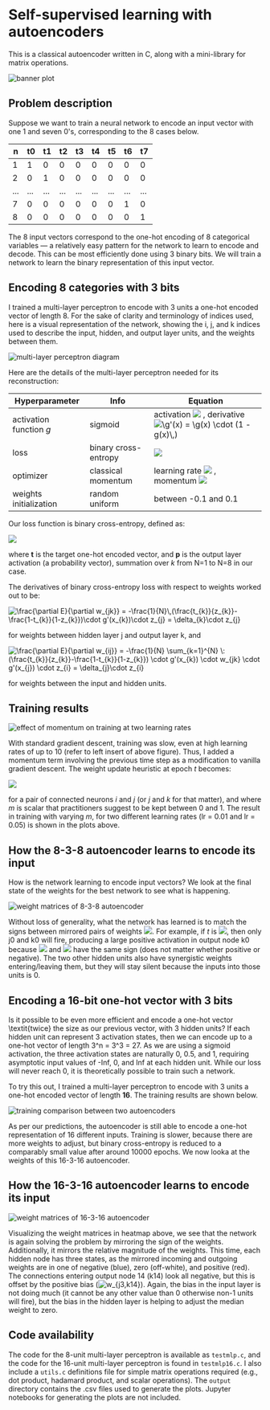 # Self-supervised learning with autoencoders
This is a classical autoencoder written in C, along with a mini-library for matrix operations.

![banner plot](plots/mlp_banner.png)

## Problem description
Suppose we want to train a neural network to encode an input vector with one 1 and seven 0's, corresponding to the 8 cases below.

| n | t0 | t1 | t2 | t3 | t4 | t5 | t6 | t7 |
| - | - | - | - | - | - | - | - | - |
| 1 | 1 | 0 | 0 | 0 | 0 | 0 | 0 | 0 |
| 2 | 0 | 1 | 0 | 0 | 0 | 0 | 0 | 0 |
| ... | ... | ... | ... | ... | ... | ... | ... | ... |
| 7 | 0 | 0 | 0 | 0 | 0 | 0 | 1 | 0 |
| 8 | 0 | 0 | 0 | 0 | 0 | 0 | 0 | 1 |

The 8 input vectors correspond to the one-hot encoding of 8 categorical variables — a relatively easy pattern for the network to learn to encode and decode. This can be most efficiently done using 3 binary bits. We will train a network to learn the binary representation of this input vector.

## Encoding 8 categories with 3 bits
I trained a multi-layer perceptron to encode with 3 units a one-hot encoded vector of length 8. For the sake of clarity and terminology of indices used, here is a visual representation of the network, showing the i, j, and k indices used to describe the input, hidden, and output layer units, and the weights between them.

![multi-layer perceptron diagram](plots/838.drawio.png)

Here are the details of the multi-layer perceptron needed for its reconstruction:

| Hyperparameter | Info | Equation |
|-|-|-|
| activation function *g* | sigmoid | activation <img src="https://render.githubusercontent.com/render/math?math=%5Cdisplaystyle+%5Cg%28x%29+%3D+%5Cfrac%7B1%7D%7B1+%2B+exp%28-x%29%7D"> , derivative <img src="https://render.githubusercontent.com/render/math?math=%5Cdisplaystyle+%5Cg%27%28x%29+%3D+%5Cg%28x%29+%5Ccdot+%281+-+g%28x%29%5C%2C%29" alt="\g'(x) = \g(x) \cdot (1 - g(x)\,)"> |
| loss | binary cross-entropy | <img src="https://render.githubusercontent.com/render/math?math=\large E=-%5Cfrac%7B1%7D%7BN%7D%5C%2C%5Csum_%7Bk%3D1%7D%5E%7BN%7D%5C%2Ct_%7Bk%7D%5C%2Clog%28p_%7Bk%7D%29%20%2B%20%281-t_%7Bk%7D%29%5C%2Clog%281-p_%7Bk%7D%29"> |
| optimizer | classical momentum | learning rate <img src="https://render.githubusercontent.com/render/math?math=%5Ceta%20%5Cin%20%5B0.01%2C%201.0%5D"> , momentum <img src="https://render.githubusercontent.com/render/math?math=m%20%5Cin%20%5B0%2C%201%5D">|
| weights initialization | random uniform | between -0.1 and 0.1 |

Our loss function is binary cross-entropy, defined as:

<img src="https://render.githubusercontent.com/render/math?math=\huge E=-\frac{1}{N}\,\sum_{k=1}^{N}\,t_{k}\,log(p_{k}) %2B (1-t_{k})\,log(1-p_{k})">

where **t** is the target one-hot encoded vector, and **p** is the output layer activation (a probability vector), summation over *k* from N=1 to N=8 in our case. 

The derivatives of binary cross-entropy loss with respect to weights worked out to be:

<img src="https://render.githubusercontent.com/render/math?math=\huge %5Cdisplaystyle+%5Cfrac%7B%5Cpartial+E%7D%7B%5Cpartial+w_%7Bjk%7D%7D+%3D+-%5Cfrac%7B1%7D%7BN%7D%5C%2C%28%5Cfrac%7Bt_%7Bk%7D%7D%7Bz_%7Bk%7D%7D-%5Cfrac%7B1-t_%7Bk%7D%7D%7B1-z_%7Bk%7D%7D%29%5Ccdot+g%27%28x_%7Bk%7D%29%5Ccdot+z_%7Bj%7D+%3D+%5Cdelta_%7Bk%7D%5Ccdot+z_%7Bj%7D" 
alt="\frac{\partial E}{\partial w_{jk}} = -\frac{1}{N}\,(\frac{t_{k}}{z_{k}}-\frac{1-t_{k}}{1-z_{k}})\cdot g'(x_{k})\cdot z_{j} = \delta_{k}\cdot z_{j}">

for weights between hidden layer j and output layer k, and 

<img src="https://render.githubusercontent.com/render/math?math=\huge %5Cdisplaystyle+%5Cfrac%7B%5Cpartial+E%7D%7B%5Cpartial+w_%7Bij%7D%7D+%3D+-%5Cfrac%7B1%7D%7BN%7D+%5Csum_%7Bk%3D1%7D%5E%7BN%7D+%5C%3A+%28%5Cfrac%7Bt_%7Bk%7D%7D%7Bz_%7Bk%7D%7D-%5Cfrac%7B1-t_%7Bk%7D%7D%7B1-z_%7Bk%7D%7D%29+%5Ccdot+g%27%28x_%7Bk%7D%29+%5Ccdot+w_%7Bjk%7D+%5Ccdot+g%27%28x_%7Bj%7D%29+%5Ccdot+z_%7Bi%7D+%3D+%5Cdelta_%7Bj%7D%5Ccdot+z_%7Bi%7D" 
alt="\frac{\partial E}{\partial w_{ij}} = -\frac{1}{N} \sum_{k=1}^{N} \: (\frac{t_{k}}{z_{k}}-\frac{1-t_{k}}{1-z_{k}}) \cdot g'(x_{k}) \cdot w_{jk} \cdot g'(x_{j}) \cdot z_{i} = \delta_{j}\cdot z_{i}">

for weights between the input and hidden units.

## Training results

![effect of momentum on training at two learning rates](plots/mlp_m.png)

With standard gradient descent, training was slow, even at high learning rates of up to 10 (refer to left insert of above figure). Thus, I added a momentum term involving the previous time step as a modification to vanilla gradient descent. The weight update heuristic at epoch *t* becomes:

<img src="https://render.githubusercontent.com/render/math?math=\huge %5CDelta%20W_%7Bij%7D%28t%29%20%3D%20-%5Ceta%20%5C%2C%20%5Cfrac%7B%5Cpartial%20E%7D%7B%5Cpartial%20w_%7Bij%7D%7D%20%2B%20m%20%5C%2C%5CDelta%20W_%7Bij%7D%28t-1%29">

for a pair of connected neurons *i* and *j* (or *j* and *k* for that matter), and where *m* is scalar that practitioners suggest to be kept between 0 and 1. The result in training with varying *m*, for two different learning rates (lr = 0.01 and lr = 0.05) is shown in the plots above.

## How the 8-3-8 autoencoder learns to encode its input

How is the network learning to encode input vectors? We look at the final state of the weights for the best network to see what is happening.

![weight matrices of 8-3-8 autoencoder](plots/mlp_w.png)

Without loss of generality, what the network has learned is to match the signs between mirrored pairs of weights <img src="https://render.githubusercontent.com/render/math?math=\large w_{nj}, \: w_{jn} \: \forall n \in [0,7]">. For example, if *t* is <img src="https://render.githubusercontent.com/render/math?math=\large %28%201%5C%3A%200%5C%3A%200%5C%3A%200%5C%3A%200%5C%3A%200%5C%3A%200%5C%3A%200%20%29">, then only j0 and k0 will fire, producing a large positive activation in output node k0 because <img src="https://render.githubusercontent.com/render/math?math=\large w_{i0,j0}"> and <img src="https://render.githubusercontent.com/render/math?math=\large w_{j0,k0}">
 have the same sign (does not matter whether positive or negative). The two other hidden units also have synergistic weights entering/leaving them, but they will stay silent because the inputs into those units is 0. 

## Encoding a 16-bit one-hot vector with 3 bits

Is it possible to be even more efficient and encode a one-hot vector \textit{twice} the size as our previous vector, with 3 hidden units? If each hidden unit can represent 3 activation states, then we can encode up to a one-hot vector of length 3^n = 3^3 = 27. As we are using a sigmoid activation, the three activation states are naturally 0, 0.5, and 1, requiring asymptotic input values of -Inf, 0, and Inf at each hidden unit. While our loss will never reach 0, it is theoretically possible to train such a network.

To try this out, I trained a multi-layer perceptron to encode with 3 units a one-hot encoded vector of length **16**. The training results are shown below. 

![training comparison between two autoencoders](plots/mlp_8_16.png)

As per our predictions, the autoencoder is still able to encode a one-hot representation of 16 different inputs. Training is slower, because there are more weights to adjust, but binary cross-entropy is reduced to a comparably small value after around 10000 epochs. We now looka at the weights of this 16-3-16 autoencoder.

## How the 16-3-16 autoencoder learns to encode its input

![weight matrices of 16-3-16 autoencoder](plots/mlp16_w.png)

Visualizing the weight matrices in heatmap above, we see that the network is again solving the problem by mirroring the sign of the weights. Additionally, it mirrors the relative magnitude of the weights. This time, each hidden node has three states, as the mirrored incoming and outgoing weights are in one of negative (blue), zero (off-white), and positive (red). The connections entering output node 14 (k14) look all negative, but this is offset by the positive bias (<img src=
"https://render.githubusercontent.com/render/math?math=\large %5Cdisplaystyle+w_%7Bj3%2Ck14%7D" 
alt="w_{j3,k14}">). Again, the bias in the input layer is not doing much (it cannot be any other value than 0 otherwise non-1 units will fire), but the bias in the hidden layer is helping to adjust the median weight to zero.

## Code availability
The code for the 8-unit multi-layer perceptron is available as `testmlp.c`, and the code for the 16-unit multi-layer perceptron is found in `testmlp16.c`. I also include a `utils.c` definitions file for simple matrix operations required (e.g., dot product, hadamard product, and scalar operations). The `output` directory contains the .csv files used to generate the plots. Jupyter notebooks for generating the plots are not included.

